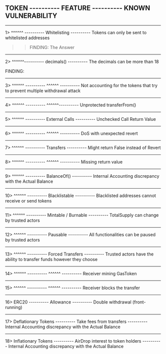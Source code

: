 ## TOKEN ---------- FEATURE ---------- KNOWN VULNERABILITY

---

1> ^^^^^^ ---------- Whitelisting ---------- Tokens can only be sent to whitelisted addresses

> > FINDING: The Answer

---

2> ^^^^^^---------- decimals() ---------- The decimals can be more than 18

FINDING:

---

3> ^^^^^^ ---------- ^^^^^^ ---------- Not accounting for the tokens that try to prevent multiple withdrawal attack

---

4> ^^^^^^ ---------- ^^^^^^---------- Unprotected ‍‍‍‍‍‍‍transferFrom()

---

5> ^^^^^^ ---------- External Calls ---------- Unchecked Call Return Value

---

6> ^^^^^^ ---------- ^^^^^^ ---------- DoS with unexpected revert

---

7> ^^^^^^ ---------- Transfers ---------- Might return False instead of Revert

---

8> ^^^^^^ ---------- ^^^^^^ ---------- Missing return value

---

9> ^^^^^^ ---------- BalanceOf() ---------- Internal Accounting discrepancy with the Actual Balance

---

10> ^^^^^^ ---------- Blacklistable ---------- Blacklisted addresses cannot receive or send tokens

---

11> ^^^^^^ ---------- Mintable / Burnable ---------- TotalSupply can change by trusted actors

---

12> ^^^^^^ ---------- Pausable ---------- All functionalities can be paused by trusted actors

---

13> ^^^^^^ ---------- Forced Transfers ---------- Trusted actors have the ability to transfer funds however they choose

---

14> ^^^^^^ ---------- ^^^^^^ ---------- Receiver mining GasToken

---

15> ^^^^^^ ---------- ^^^^^^ ---------- Receiver blocks the transfer

---

16> ERC20 ---------- Allowance ---------- Double withdrawal (front-running)

---

17> Deflationary Tokens ---------- Take fees from transfers ---------- Internal Accounting discrepancy with the Actual Balance

---

18> Inflationary Tokens ---------- AirDrop interest to token holders ---------- Internal Accounting discrepancy with the Actual Balance
